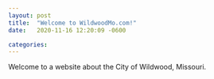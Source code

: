 ```yaml
---
layout: post
title:  "Welcome to WildwoodMo.com!"
date:   2020-11-16 12:20:09 -0600

categories: 
---
```

Welcome to a website about the City of Wildwood, Missouri.